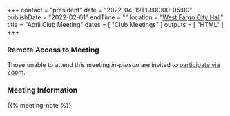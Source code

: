 +++
contact = "president"
date = "2022-04-19T19:00:00-05:00"
publishDate = "2022-02-01"
endTime = ""
location = "[West Fargo City Hall](/places/west-fargo-city-hall/)"
title = "April Club Meeting"
dates = [ "Club Meetings" ]
outputs = [ "HTML" ]
+++
### Remote Access to Meeting

Those unable to attend this meeting *in-person* are invited to
[participate via Zoom](https://lists.rrra.org/pipermail/announce/2022-April/000616.html).

### Meeting Information

{{% meeting-note %}}
